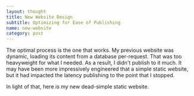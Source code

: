 ```yaml
---
layout: thought
title: New Website Design
subtitle: Optimizing for Ease of Publishing
name: new-website
category: post
---
```


The optimal process is the one that works. My previous website was dynamic,
loading its content from a database per-request. That was too heavyweight
for what I needed. As a result, I didn't publish to it much. It may have been
more impressively engineered that a simple static website, but it had
impacted the latency publishing to the point that I stopped.

In light of that, here is my new dead-simple static website.

